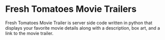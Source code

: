 # Fresh Tomatoes Movie Trailers
Fresh Tomatoes Movie Trailer is server side code written in python that displays your favorite movie details along with a description, box art, and a link to the movie trailer.
